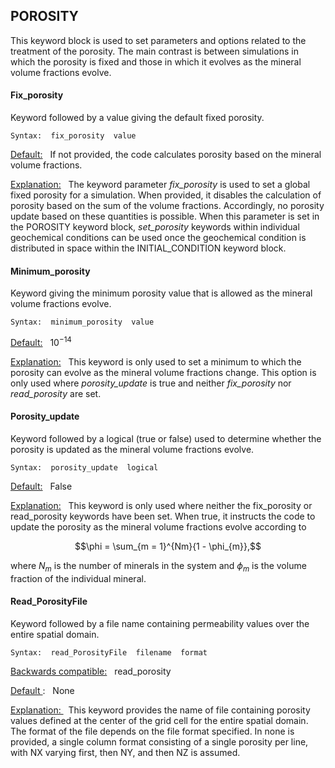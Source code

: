 ## POROSITY

This keyword block is used to set parameters and options related to the
treatment of the porosity. The main contrast is between simulations in
which the porosity is fixed and those in which it evolves as the mineral
volume fractions evolve.

#### Fix_porosity

Keyword followed by a value giving the default fixed porosity.

    Syntax:  fix_porosity  value

<u> Default:</u> &nbsp; If not provided, the code calculates porosity
based on the mineral volume fractions.

<u>Explanation:</u> &nbsp;  The keyword parameter *fix_porosity* is used
to set a global fixed porosity for a simulation. When provided, it
disables the calculation of porosity based on the sum of the volume
fractions. Accordingly, no porosity update based on these quantities is
possible. When this parameter is set in the POROSITY keyword block,
*set_porosity* keywords within individual geochemical conditions can be
used once the geochemical condition is distributed in space within the
INITIAL_CONDITION keyword block.

#### Minimum_porosity

Keyword giving the minimum porosity value that is allowed as the mineral
volume fractions evolve.

    Syntax:  minimum_porosity  value

<u> Default:</u> &nbsp; $10^{-14}$

<u>Explanation:</u> &nbsp;  This keyword is only used to set a minimum to
which the porosity can evolve as the mineral volume fractions change.
This option is only used where *porosity_update* is true and neither
*fix_porosity* nor *read_porosity* are set.

#### Porosity_update

Keyword followed by a logical (true or false) used to determine whether
the porosity is updated as the mineral volume fractions evolve.

    Syntax:  porosity_update  logical

<u> Default:</u> &nbsp;  False

<u>Explanation:</u> &nbsp; This keyword is only used where neither the
fix_porosity or read_porosity keywords have been set. When true, it
instructs the code to update the porosity as the mineral volume
fractions evolve according to

$$\phi = \sum_{m = 1}^{Nm}{1 - \phi_{m}},$$

where $N_m$ is the number of minerals in the system and $\phi_{m}$ is
the volume fraction of the individual mineral.

#### Read_PorosityFile

Keyword followed by a file name containing permeability values over the
entire spatial domain.

    Syntax:  read_PorosityFile  filename  format

<u>Backwards compatible:</u> &nbsp; read_porosity

<u> Default </u>: &nbsp; None

<u>Explanation: </u> &nbsp;  This keyword provides the name of file
containing porosity values defined at the center of the grid cell for
the entire spatial domain. The format of the file depends on the file
format specified. In none is provided, a single column format consisting
of a single porosity per line, with NX varying first, then NY, and then
NZ is assumed.